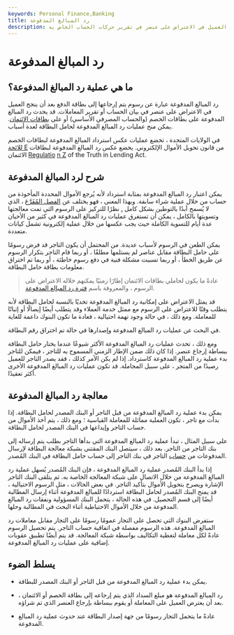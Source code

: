 ```yaml
---
keywords: Personal Finance,Banking
title: رد المبالغ المدفوعة
description: رد المبالغ المدفوعة عبارة عن رسوم يتم إرجاعها إلى بطاقة الدفع بعد أن ينجح العميل في الاعتراض على عنصر في تقرير حركات الحساب الخاص به.
---
```


# رد المبالغ المدفوعة
## ما هي عملية رد المبالغ المدفوعة؟

رد المبالغ المدفوعة عبارة عن رسوم يتم إرجاعها إلى بطاقة الدفع بعد أن ينجح العميل في الاعتراض على عنصر في بيان الحساب أو تقرير المعاملات. قد يحدث رد المبالغ المدفوعة على بطاقات الخصم (والحساب المصرفي الأساسي) أو على [بطاقات الائتمان](/creditcard). يمكن منح عمليات رد المبالغ المدفوعة لحامل البطاقة لعدة أسباب.

في الولايات المتحدة ، تخضع عمليات عكس استرداد المبالغ المدفوعة لبطاقات الخصم [للائحة E](/regulation-e) من قانون تحويل الأموال الإلكتروني. يخضع عكس رد المبالغ المدفوعة لبطاقات الائتمان [Regulatio](/regulation_z) [n Z](/regulation_z) of the Truth in Lending Act.

## شرح لرد المبالغ المدفوعة

يمكن اعتبار رد المبالغ المدفوعة بمثابة استرداد لأنه يُرجع الأموال المحددة المأخوذة من حساب من خلال عملية شراء سابقة. وبهذا المعنى ، فهو يختلف عن [الفصل المُفَرَّغ](/void-transaction) ، الذي لا يُسمح أبدًا بالتوطين بشكل كامل [.](/void-transaction) نظرًا للتركيز على الرسوم التي تمت معالجتها وتسويتها بالكامل ، يمكن أن تستغرق عمليات رد المبالغ المدفوعة في كثير من الأحيان عدة أيام للتسوية الكاملة حيث يجب عكسها من خلال عملية إلكترونية تشمل كيانات متعددة.

يمكن الطعن في الرسوم لأسباب عديدة. من المحتمل أن يكون التاجر قد فرض رسومًا على حامل البطاقة مقابل عناصر لم يستلمها مطلقًا ، أو ربما قام التاجر بتكرار الرسوم عن طريق الخطأ ، أو ربما تسببت مشكلة فنية في دفع رسوم خاطئة ، أو ربما تم اختراق معلومات بطاقة حامل البطاقة.

> عادةً ما يكون لحاملي بطاقات الائتمان إطارًا زمنيًا يمكنهم خلاله الاعتراض على الرسوم ، والمعروفة باسم [فترة رد المبالغ المدفوعة](/chargeback-period).

>

قد يمثل الاعتراض على إمكانية رد المبالغ المدفوعة تحديًا بالنسبة لحامل البطاقة لأنه يتطلب وقتًا للاعتراض على الرسوم مع ممثل خدمة العملاء وقد يتطلب أيضًا إيصالًا أو إثباتًا للمعاملة. ومع ذلك ، في حالة وجود تهمة احتيالية ، فعادة ما تكون البنوك داعمة للغاية

في البحث عن عمليات رد المبالغ المدفوعة وإصدارها في حالة تم اختراق رقم البطاقة.

ومع ذلك ، تحدث عمليات رد المبالغ المدفوعة الأكثر شيوعًا عندما يختار حامل البطاقة ببساطة إرجاع عنصر. إذا كان ذلك ضمن الإطار الزمني المسموح به للتاجر ، فيمكن للتاجر بدء عملية رد المبالغ المدفوعة كاسترداد. إذا لم يكن الأمر كذلك ، فقد يصدر التاجر للعميل رصيدًا من المتجر ، على سبيل المجاملة. قد تكون عمليات رد المبالغ المدفوعة الأخرى أكثر تعقيدًا.

## معالجة رد المبالغ المدفوعة

يمكن بدء عملية رد المبالغ المدفوعة من قبل التاجر أو البنك المصدر لحامل البطاقة. إذا بدأت مع تاجر ، تكون العملية مماثلة للمعاملة القياسية ؛ ومع ذلك ، يتم أخذ الأموال من حساب التاجر وإيداعها في البنك المصدر لحامل البطاقة.

على سبيل المثال ، تبدأ عملية رد المبالغ المدفوعة التي بدأها التاجر بطلب يتم إرساله إلى بنك التاجر من التاجر. بعد ذلك ، سيتصل البنك المقتني بشبكة معالجة البطاقة لإرسال المدفوعات من [حساب](/merchant-account) التاجر في بنك التاجر إلى حساب حامل البطاقة في البنك المُصدر.

إذا بدأ البنك المُصدر عملية رد المبالغ المدفوعة ، فإن البنك المُصدر يُسهل عملية رد المبالغ المدفوعة من خلال الاتصال على شبكة المعالجة الخاصة به. ثم يتلقى البنك التاجر الإشارة ويصرح بتحويل الأموال بتأكيد التاجر. في بعض الحالات ، مثل الرسوم الاحتيالية ، قد يمنح البنك المُصدر لحامل البطاقة استردادًا للمبالغ المدفوعة أثناء إرسال المطالبة أيضًا إلى قسم التحصيل. في هذه الحالة ، يتحمل البنك المسؤولية ونفقات رد المبالغ المدفوعة من خلال الأموال الاحتياطية أثناء البحث في المطالبة وحلها.

ستفرض البنوك التي تحصل على التجار عمومًا رسومًا على التجار مقابل معاملات رد المبالغ المدفوعة. هذه الرسوم مفصلة في اتفاقية حساب التاجر. يتم تحصيل الرسوم عادةً لكل معاملة لتغطية التكاليف بواسطة شبكة المعالجة. قد يتم أيضًا تطبيق عقوبات إضافية على عمليات رد المبالغ المدفوعة.

## يسلط الضوء

- يمكن بدء عملية رد المبالغ المدفوعة من قبل التاجر أو البنك المصدر للبطاقة.

- رد المبالغ المدفوعة هو مبلغ السداد الذي يتم إرجاعه إلى بطاقة الخصم أو الائتمان ، بعد أن يعترض العميل على المعاملة أو يقوم ببساطة بإرجاع العنصر الذي تم شراؤه.

- عادةً ما يتحمل التجار رسومًا من جهة إصدار البطاقة عند حدوث عملية رد المبالغ المدفوعة.

